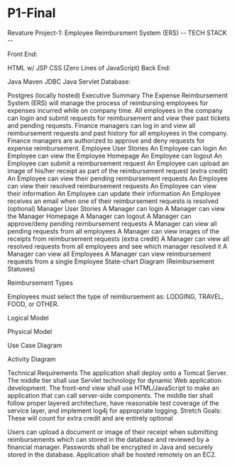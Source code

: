 # P1-Final
Revature Project-1: Employee Reimbursment System (ERS)
-- TECH STACK --

Front End:

HTML w/ JSP
CSS
(Zero Lines of JavaScript)
Back End:

Java
Maven
JDBC
Java Servlet
Database:

Postgres (locally hosted)
Executive Summary
The Expense Reimbursement System (ERS) will manage the process of reimbursing employees for expenses incurred while on company time.
All employees in the company can login and submit requests for reimbursement and view their past tickets and pending requests.
Finance managers can log in and view all reimbursement requests and past history for all employees in the company.
Finance managers are authorized to approve and deny requests for expense reimbursement.
Employee User Stories
An Employee can login
An Employee can view the Employee Homepage
An Employee can logout
An Employee can submit a reimbursement request
An Employee can upload an image of his/her receipt as part of the reimbursement request (extra credit)
An Employee can view their pending reimbursement requests
An Employee can view their resolved reimbursement requests
An Employee can view their information
An Employee can update their information
An Employee receives an email when one of their reimbursement requests is resolved (optional)
Manager User Stories
A Manager can login
A Manager can view the Manager Homepage
A Manager can logout
A Manager can approve/deny pending reimbursement requests
A Manager can view all pending requests from all employees
A Manager can view images of the receipts from reimbursement requests (extra credit)
A Manager can view all resolved requests from all employees and see which manager resolved it
A Manager can view all Employees
A Manager can view reimbursement requests from a single Employee
State-chart Diagram (Reimbursement Statuses) 

Reimbursement Types

Employees must select the type of reimbursement as: LODGING, TRAVEL, FOOD, or OTHER.

Logical Model 

Physical Model 

Use Case Diagram 

Activity Diagram 

Technical Requirements
The application shall deploy onto a Tomcat Server.
The middle tier shall use Servlet technology for dynamic Web application development.
The front-end view shall use HTML/JavaScript to make an application that can call server-side components.
The middle tier shall follow proper layered architecture, have reasonable test coverage of the service layer, and implement log4j for appropriate logging.
Stretch Goals: These will count for extra credit and are entirely optional

Users can upload a document or image of their receipt when submitting reimbursements which can stored in the database and reviewed by a financial manager.
Passwords shall be encrypted in Java and securely stored in the database.
Application shall be hosted remotely on an EC2.
